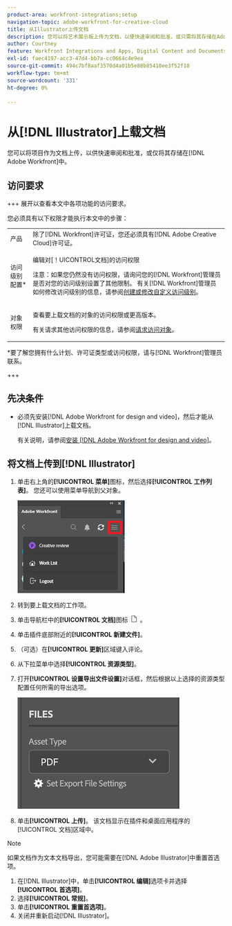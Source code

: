 ```yaml
---
product-area: workfront-integrations;setup
navigation-topic: adobe-workfront-for-creative-cloud
title: 从Illustrator上传文档
description: 您可以将艺术展示板上传为文档，以便快速审阅和批准，或只需将其存储在Adobe Workfront中。
author: Courtney
feature: Workfront Integrations and Apps, Digital Content and Documents
exl-id: faec4197-acc3-47d4-bb7a-cc0664c4e9ea
source-git-commit: 494c7bf8aaf3570d4a01b5e88b85410ee3f52f18
workflow-type: tm+mt
source-wordcount: '331'
ht-degree: 0%

---
```


# 从[!DNL Illustrator]上载文档

您可以将项目作为文档上传，以供快速审阅和批准，或仅将其存储在[!DNL Adobe Workfront]中。

## 访问要求

+++ 展开以查看本文中各项功能的访问要求。

您必须具有以下权限才能执行本文中的步骤：

<table style="table-layout:auto"> 
 <col> 
 <col> 
 <tbody> 
  <!-- <tr> 
   <td role="rowheader">[!DNL Adobe Workfront] plan*</td> 
   <td> <p>[!UICONTROL Pro] or higher</p> </td> 
  </tr> 
  <tr data-mc-conditions=""> 
   <td role="rowheader">[!DNL Adobe Workfront] license*</td> 
   <td> <p>[!UICONTROL Work] or [!UICONTROL Plan]</p> </td> 
  </tr> 
  <tr> -->
   <td role="rowheader">产品</td> 
   <td>除了[!DNL Workfront]许可证，您还必须具有[!DNL Adobe Creative Cloud]许可证。</td> 
  </tr> 
  <tr> 
   <td role="rowheader">访问级别配置*</td> 
   <td> <p>编辑对[！UICONTROL文档]的访问权限</p> <p>注意：如果您仍然没有访问权限，请询问您的[!DNL Workfront]管理员是否对您的访问级别设置了其他限制。 有关[!DNL Workfront]管理员如何修改访问级别的信息，请参阅<a href="../../administration-and-setup/add-users/configure-and-grant-access/create-modify-access-levels.md" class="MCXref xref">创建或修改自定义访问级别</a>。</p> </td> 
  </tr> 
  <tr> 
   <td role="rowheader">对象权限</td> 
   <td> <p>查看要上载文档的对象的访问权限或更高版本。</p> <p>有关请求其他访问权限的信息，请参阅<a href="../../workfront-basics/grant-and-request-access-to-objects/request-access.md" class="MCXref xref">请求访问对象</a>。</p> </td> 
  </tr> 
 </tbody> 
</table>

&#42;要了解您拥有什么计划、许可证类型或访问权限，请与[!DNL Workfront]管理员联系。

+++

## 先决条件

* 必须先安装[!DNL Adobe Workfront for design and video]，然后才能从[!DNL Illustrator]上载文档。

  有关说明，请参阅[安装 [!DNL Adobe Workfront for design and video]](/help/quicksilver/workfront-integrations-and-apps/adobe-workfront-for-creative-cloud/wf-install-cc.md)。

## 将文档上传到[!DNL Illustrator]

1. 单击右上角的&#x200B;**[!UICONTROL 菜单]**&#x200B;图标，然后选择&#x200B;**[!UICONTROL 工作列表]**。 您还可以使用菜单导航到父对象。

   ![返回工作列表](assets/go-back-to-work-list-350x314.png)

1. 转到要上载文档的工作项。
1. 单击导航栏中的&#x200B;**[!UICONTROL 文档]**&#x200B;图标![文档图标](assets/documents.png)。

1. 单击插件底部附近的&#x200B;**[!UICONTROL 新建文件]**。
1. （可选）在&#x200B;**[!UICONTROL 更新]**&#x200B;区域键入评论。
1. 从下拉菜单中选择&#x200B;**[!UICONTROL 资源类型]**。
1. 打开&#x200B;**[!UICONTROL 设置导出文件设置]**&#x200B;对话框，然后根据以上选择的资源类型配置任何所需的导出选项。

   ![文件导出设置](assets/file-export-settings.png)
1. 单击&#x200B;**[!UICONTROL 上传]**。
该文档显示在插件和桌面应用程序的[!UICONTROL 文档]区域中。

>[!NOTE]
>
>如果文档作为文本文档导出，您可能需要在[!DNL Adobe Illustrator]中重置首选项。
>
>1. 在[!DNL Illustrator]中，单击&#x200B;**[!UICONTROL 编辑]**&#x200B;选项卡并选择&#x200B;**[!UICONTROL 首选项]**。
>1. 选择&#x200B;**[!UICONTROL 常规]**。
>1. 单击&#x200B;**[!UICONTROL 重置首选项]**。
>1. 关闭并重新启动[!DNL Illustrator]。
